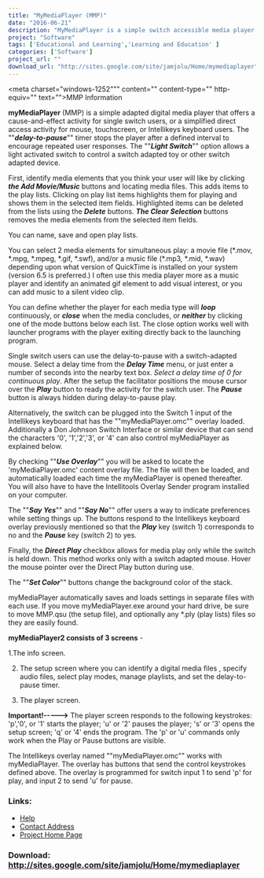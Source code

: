 ```yaml
---
title: "MyMediaPlayer (MMP)"
date: "2016-06-21"
description: "MyMediaPlayer is a simple switch accessible media player with a delay-to-pause feature to encourage repeated interations. MMP allows for a video file and an audio file (if desired) to be played simultaneously. File locations are stored on playlists for convenience, and the playlists and most recent setup are saved automatically. When MMP is restarted the most recent setup is loaded automatically."
project: "Software"
tags: ['Educational and Learning','Learning and Education' ]
categories: ['Software']
project_url: ""
download_url: "http://sites.google.com/site/jamjolu/Home/mymediaplayer"
---
```

<meta charset="windows-1252""" content="" content-type="" http-equiv="" text=""></meta><meta content="" generator="" microsoft="" name="" word=""></meta><title>MMP Information</title><meta c:="" content="" files="" name="" office="" template=""></meta>MMP Information

 **myMediaPlayer** (MMP) is a simple adapted digital media player that offers a cause-and-effect activity for single switch users, or a simplified direct access activity for mouse, touchscreen, or Intellikeys keyboard users. The ""**_delay-to-pause_**"" timer stops the player after a defined interval to encourage repeated user responses. The ""**_Light Switch_**"" option allows a light activated switch to control a switch adapted toy or other switch adapted device.

First, identify media elements that you think your user will like by clicking **_the Add Movie/Music_** buttons and locating media files. This adds items to the play lists. Clicking on play list items highlights them for playing and shows them in the selected item fields. Highlighted items can be deleted from the lists using the **_Delete_** buttons. **_The Clear Selection_** buttons removes the media elements from the selected item fields.

You can name, save and open play lists.

You can select 2 media elements for simultaneous play: a movie file (\*.mov, \*.mpg, \*.mpeg, \*.gif, \*.swf), and/or a music file (\*.mp3, \*.mid, \*.wav) depending upon what version of QuickTime is installed on your system (version 6.5 is preferred.) I often use this media player more as a music player and identify an animated gif element to add visual interest, or you can add music to a silent video clip.

You can define whether the player for each media type will **_loop_** continuously, or **_close_** when the media concludes, or **_neither_** by clicking one of the mode buttons below each list. The close option works well with launcher programs with the player exiting directly back to the launching program.

Single switch users can use the delay-to-pause with a switch-adapted mouse. Select a delay time from the **_Delay Time_** menu, or just enter a number of seconds into the nearby text box. _Select a delay time of 0 for continuous play_. After the setup the facilitator positions the mouse cursor over the **_Play_** button to ready the activity for the switch user. The **_Pause_** button is always hidden during delay-to-pause play.

Alternatively, the switch can be plugged into the Switch 1 input of the Intellikeys keyboard that has the ""myMediaPlayer.omc"" overlay loaded. Additionally a Don Johnson Switch Interface or similar device that can send the characters '0', '1','2','3', or '4' can also control myMediaPlayer as explained below.

By checking ""**_Use Overlay_**"" you will be asked to locate the 'myMediaPlayer.omc' content overlay file. The file will then be loaded, and automatically loaded each time the myMediaPlayer is opened thereafter. You will also have to have the Intellitools Overlay Sender program installed on your computer.

The ""**_Say Yes_**"" and ""**_Say No_**"" offer users a way to indicate preferences while setting things up. The buttons respond to the Intellikeys keyboard overlay previously mentioned so that the **_Play_** key (switch 1) corresponds to no and the **_Pause_** key (switch 2) to yes.

Finally, the **_Direct Play_** checkbox allows for media play only while the switch is held down. This method works only with a switch adapted mouse. Hover the mouse pointer over the Direct Play button during use.

The ""**_Set Color_**"" buttons change the background color of the stack.

myMediaPlayer automatically saves and loads settings in separate files with each use. If you move myMediaPlayer.exe around your hard drive, be sure to move MMP.qsu (the setup file), and optionally any \*.ply (play lists) files so they are easily found.

 **myMediaPlayer2 consists of 3 screens** -

1.The info screen.

2. The setup screen where you can identify a digital media files , specify audio files, select play modes, manage playlists, and set the delay-to-pause timer.

3. The player screen.

 **Important!----->** The player screen responds to the following keystrokes: 'p','0', or '1' starts the player; 'u' or '2' pauses the player; 's' or '3' opens the setup screen; 'q' or '4' ends the program. The 'p' or 'u' commands only work when the Play or Pause buttons are visible.

The Intellikeys overlay named ""myMediaPlayer.omc"" works with myMediaPlayer. The overlay has buttons that send the control keystrokes defined above. The overlay is programmed for switch input 1 to send 'p' for play, and input 2 to send 'u' for pause.

### Links:
- <a href="http://www.oatsoft.org/Software/mymediaplayer-mmp/help">Help</a>
- <a href="mailto:jamlolu@hotmail.com">Contact Address</a>
- <a href="http://sites.google.com/site/jamjolu/Home/mymediaplayer">Project Home Page</a>

### Download: http://sites.google.com/site/jamjolu/Home/mymediaplayer 
